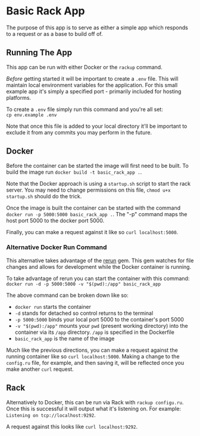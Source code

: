 # Basic Rack App
The purpose of this app is to serve as either a simple app which responds to a
request or as a base to build off of.

## Running The App
This app can be run with either Docker or the `rackup` command.

*Before* getting started it will be important to create a `.env` file. This will
maintain local environment variables for the application. For this small example
app it's simply a specified port - primarily included for hosting platforms.

To create a `.env` file simply run this command and you're all set:  
`cp env.example .env`

Note that once this file is added to your local directory it'll be important to
exclude it from any commits you may perform in the future.

## Docker
Before the container can be started the image will first need to be built. To
build the image run `docker build -t basic_rack_app .`.

Note that the Docker approach is using a `startup.sh` script to start the rack
server. You may need to change permissions on this file, `chmod u+x startup.sh`
should do the trick.

Once the image is built the container can be started with the command
`docker run -p 5000:5000 basic_rack_app .`. The "-p" command maps the host port
5000 to the docker port 5000.

Finally, you can make a request against it like so `curl localhost:5000`.

### Alternative Docker Run Command
This alternative takes advantage of the [rerun](https://github.com/alexch/rerun)
gem. This gem watches for file changes and allows for development while the
Docker container is running.

To take advantage of rerun you can start the container with this command:  
`docker run -d -p 5000:5000 -v "$(pwd):/app" basic_rack_app`

The above command can be broken down like so:  
* `docker run` starts the container
* `-d` stands for detached so control returns to the terminal
* `-p 5000:5000` binds your local port 5000 to the container's port 5000
* `-v "$(pwd):/app"` mounts your `pwd` (present working directory) into the
  container via its `/app` directory. `/app` is specified in the Dockerfile
* `basic_rack_app` is the name of the image

Much like the previous directions, you can make a request against the running
container like so `curl localhost:5000`. Making a change to the `config.ru`
file, for example, and then saving it, will be reflected once you make another
`curl` request.

## Rack
Alternatively to Docker, this can be run via Rack with `rackup configu.ru`. Once
this is successful it will output what it's listening on. For example:
`Listening on tcp://localhost:9292`.

A request against this looks like `curl localhost:9292`.
